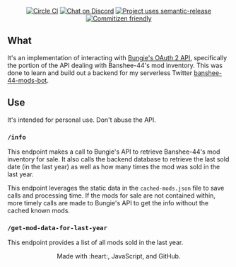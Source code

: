 <p align="center">
  <a href="https://circleci.com/gh/cujarrett/banshee-44-mods-backend/tree/main"><img alt="Circle CI" src="https://circleci.com/gh/cujarrett/banshee-44-mods-backend/tree/main.svg?style=svg"></a>
  <a href="https://discord.gg/jAA5U52"><img alt="Chat on Discord" src="https://img.shields.io/discord/460598989939802115?label=Discord"></a>
  <a href="https://github.com/semantic-release/semantic-release"><img alt="Project uses semantic-release" src="https://img.shields.io/badge/%20%20%F0%9F%93%A6%F0%9F%9A%80-semantic--release-e10079.svg"></a>
  <a href="http://commitizen.github.io/cz-cli/"><img alt="Commitizen friendly" src="https://img.shields.io/badge/commitizen-friendly-brightgreen.svg?"></a>
</p>

## What

It's an implementation of interacting with
[Bungie's OAuth 2 API](https://github.com/Bungie-net/api), specifically the
portion of the API dealing with Banshee-44's mod inventory. This was done to
learn and build out a backend for my serverless Twitter
[banshee-44-mods-bot](https://github.com/cujarrett/banshee-44-mods-bot).

## Use

It's intended for personal use. Don't abuse the API.

### `/info`

This endpoint makes a call to Bungie's API to retrieve Banshee-44's mod
inventory for sale. It also calls the backend database to retrieve the last sold
date (in the last year) as well as how many times the mod was sold in the last
year.

This endpoint leverages the static data in the `cached-mods.json` file to save
calls and processing time. If the mods for sale are not contained within, more
timely calls are made to Bungie's API to get the info without the cached known
mods.

### `/get-mod-data-for-last-year`

This endpoint provides a list of all mods sold in the last year.

<p align="center">
  Made with :heart:, JavaScript, and GitHub.
</p>
